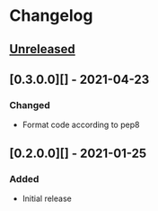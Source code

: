 # Changelog

## [Unreleased][]

[Unreleased]: https://github.com/k6io/chaostoolkit-k6/compare/0.3.0...HEAD

## [0.3.0.0][] - 2021-04-23

[0.3.0]: https://github.com/k6io/chaostoolkit-k6/tree/0.3.0

### Changed

-   Format code according to pep8

## [0.2.0.0][] - 2021-01-25

[0.2.0]: https://github.com/k6io/chaostoolkit-k6/tree/0.2.0

### Added

-   Initial release
